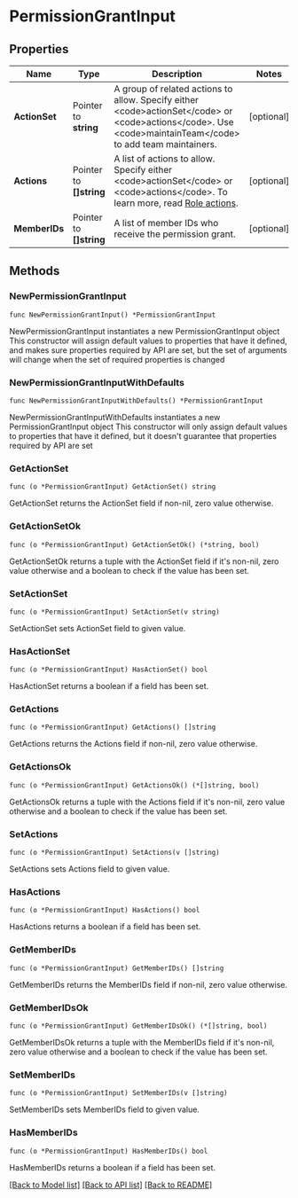 # PermissionGrantInput

## Properties

Name | Type | Description | Notes
------------ | ------------- | ------------- | -------------
**ActionSet** | Pointer to **string** | A group of related actions to allow. Specify either &lt;code&gt;actionSet&lt;/code&gt; or &lt;code&gt;actions&lt;/code&gt;. Use &lt;code&gt;maintainTeam&lt;/code&gt; to add team maintainers. | [optional] 
**Actions** | Pointer to **[]string** | A list of actions to allow. Specify either &lt;code&gt;actionSet&lt;/code&gt; or &lt;code&gt;actions&lt;/code&gt;. To learn more, read [Role actions](https://docs.launchdarkly.com/home/members/role-actions). | [optional] 
**MemberIDs** | Pointer to **[]string** | A list of member IDs who receive the permission grant. | [optional] 

## Methods

### NewPermissionGrantInput

`func NewPermissionGrantInput() *PermissionGrantInput`

NewPermissionGrantInput instantiates a new PermissionGrantInput object
This constructor will assign default values to properties that have it defined,
and makes sure properties required by API are set, but the set of arguments
will change when the set of required properties is changed

### NewPermissionGrantInputWithDefaults

`func NewPermissionGrantInputWithDefaults() *PermissionGrantInput`

NewPermissionGrantInputWithDefaults instantiates a new PermissionGrantInput object
This constructor will only assign default values to properties that have it defined,
but it doesn't guarantee that properties required by API are set

### GetActionSet

`func (o *PermissionGrantInput) GetActionSet() string`

GetActionSet returns the ActionSet field if non-nil, zero value otherwise.

### GetActionSetOk

`func (o *PermissionGrantInput) GetActionSetOk() (*string, bool)`

GetActionSetOk returns a tuple with the ActionSet field if it's non-nil, zero value otherwise
and a boolean to check if the value has been set.

### SetActionSet

`func (o *PermissionGrantInput) SetActionSet(v string)`

SetActionSet sets ActionSet field to given value.

### HasActionSet

`func (o *PermissionGrantInput) HasActionSet() bool`

HasActionSet returns a boolean if a field has been set.

### GetActions

`func (o *PermissionGrantInput) GetActions() []string`

GetActions returns the Actions field if non-nil, zero value otherwise.

### GetActionsOk

`func (o *PermissionGrantInput) GetActionsOk() (*[]string, bool)`

GetActionsOk returns a tuple with the Actions field if it's non-nil, zero value otherwise
and a boolean to check if the value has been set.

### SetActions

`func (o *PermissionGrantInput) SetActions(v []string)`

SetActions sets Actions field to given value.

### HasActions

`func (o *PermissionGrantInput) HasActions() bool`

HasActions returns a boolean if a field has been set.

### GetMemberIDs

`func (o *PermissionGrantInput) GetMemberIDs() []string`

GetMemberIDs returns the MemberIDs field if non-nil, zero value otherwise.

### GetMemberIDsOk

`func (o *PermissionGrantInput) GetMemberIDsOk() (*[]string, bool)`

GetMemberIDsOk returns a tuple with the MemberIDs field if it's non-nil, zero value otherwise
and a boolean to check if the value has been set.

### SetMemberIDs

`func (o *PermissionGrantInput) SetMemberIDs(v []string)`

SetMemberIDs sets MemberIDs field to given value.

### HasMemberIDs

`func (o *PermissionGrantInput) HasMemberIDs() bool`

HasMemberIDs returns a boolean if a field has been set.


[[Back to Model list]](../README.md#documentation-for-models) [[Back to API list]](../README.md#documentation-for-api-endpoints) [[Back to README]](../README.md)


